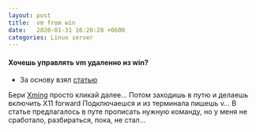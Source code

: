 ```yaml
---
layout: post
title:  vm from win
date:   2020-01-31 16:26:28 +0600
categories: Linux server
---
```

#### Хочешь управлять vm удаленно из win?

- За основу взял [статью]()

Бери [Xming](https://sourceforge.net/projects/xming/)
просто кликай далее...
Потом заходишь в путю
и делаешь включить X11 forward
Подключаешся и из терминала пишешь v...
В статье предлагалось в путе прописать нужную команду,
но у меня не сработало, разбираться, пока, не стал...
